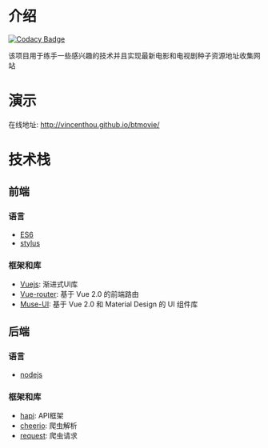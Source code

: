 # 介绍

[![Codacy Badge](https://api.codacy.com/project/badge/Grade/f0aece3b0e9c455084be3dfe43d712a4)](https://www.codacy.com/app/vincenthou/btmovie?utm_source=github.com&utm_medium=referral&utm_content=vincenthou/btmovie&utm_campaign=badger)

该项目用于练手一些感兴趣的技术并且实现最新电影和电视剧种子资源地址收集网站

# 演示

在线地址: http://vincenthou.github.io/btmovie/

# 技术栈

## 前端

### 语言

* [ES6](https://github.com/bevacqua/es6)
* [stylus](http://stylus-lang.com/)

### 框架和库

* [Vuejs](http://vuejs.org/): 渐进式UI库
* [Vue-router](https://router.vuejs.org): 基于 Vue 2.0 的前端路由
* [Muse-UI](http://www.muse-ui.org/): 基于 Vue 2.0 和 Material Design 的 UI 组件库

## 后端

### 语言

* [nodejs](http://nodejs.org/)

### 框架和库

* [hapi](https://hapijs.com/): API框架
* [cheerio](https://cheerio.js.org/): 爬虫解析
* [request](https://github.com/request/request): 爬虫请求
